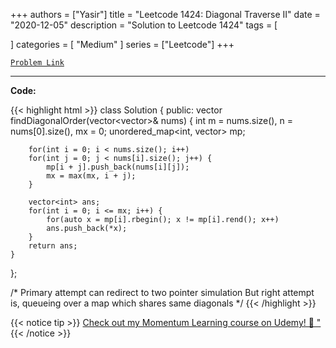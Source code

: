 
+++
authors = ["Yasir"]
title = "Leetcode 1424: Diagonal Traverse II"
date = "2020-12-05"
description = "Solution to Leetcode 1424"
tags = [
    
]
categories = [
    "Medium"
]
series = ["Leetcode"]
+++



[`Problem Link`](https://leetcode.com/problems/diagonal-traverse-ii/description/)

---

**Code:**

{{< highlight html >}}
class Solution {
public:
    vector<int> findDiagonalOrder(vector<vector<int>>& nums) {
        int m = nums.size(), n = nums[0].size(), mx = 0;
        unordered_map<int, vector<int>> mp;

        for(int i = 0; i < nums.size(); i++)
        for(int j = 0; j < nums[i].size(); j++) {
            mp[i + j].push_back(nums[i][j]);
            mx = max(mx, i + j);
        }

        vector<int> ans;
        for(int i = 0; i <= mx; i++) {
            for(auto x = mp[i].rbegin(); x != mp[i].rend(); x++)
            ans.push_back(*x);
        }
        return ans;
    }
};

/*
    Primary attempt can redirect to two pointer simulation
    But right attempt is, queueing over a map which shares same diagonals
*/
{{< /highlight >}}


{{< notice tip >}}
[Check out my Momentum Learning course on Udemy! 🚀 "](https://www.udemy.com/course/blind-75-the-data-structures-and-algorithms-essentials/)
{{< /notice >}}

